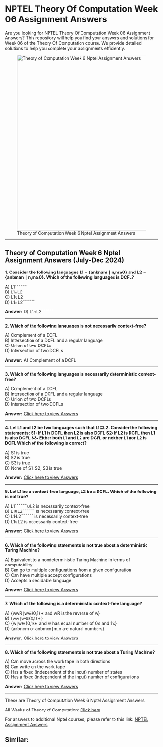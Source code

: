 # NPTEL Theory Of Computation Week 06 Assignment Answers

Are you looking for NPTEL Theory Of Computation Week 06 Assignment Answers? This repository will help you find your answers and solutions for Week 06 of the Theory Of Computation course. We provide detailed solutions to help you complete your assignments efficiently.


<figure class="aligncenter size-large is-resized"><img decoding="async" width="1024" height="576" src="https://progiez.com/wp-content/uploads/2024/08/Theory-of-Computation-nptel-assignment-answers-week-6-1024x576.webp" alt="Theory of Computation Week 6 Nptel Assignment Answers" class="wp-image-13266" title="Theory of Computation Week 6 Nptel Assignment Answers 1" srcset="https://progiez.com/wp-content/uploads/2024/08/Theory-of-Computation-nptel-assignment-answers-week-6-1024x576.webp 1024w, https://progiez.com/wp-content/uploads/2024/08/Theory-of-Computation-nptel-assignment-answers-week-6-300x169.webp 300w, https://progiez.com/wp-content/uploads/2024/08/Theory-of-Computation-nptel-assignment-answers-week-6-768x432.webp 768w, https://progiez.com/wp-content/uploads/2024/08/Theory-of-Computation-nptel-assignment-answers-week-6.webp 1280w" sizes="(max-width: 1024px) 100vw, 1024px"><figcaption class="wp-element-caption">Theory of Computation Week 6 Nptel Assignment Answers</figcaption></figure>

* * *

## **Theory of Computation Week 6 Nptel Assignment Answers (July-Dec 2024)**

**1. Consider the following languages L1 = {anbnam ∣ n,m≥0} and L2 = {anbman ∣ n,m≥0}. Which of the following languages is DCFL?**

A) L1¯¯¯¯¯¯  
B) L1∩L2  
C) L1∪L2  
D) L1∩L2¯¯¯¯¯¯

**Answer:** D) L1∩L2¯¯¯¯¯¯

* * *

**2. Which of the following languages is not necessarily context-free?**

A) Complement of a DCFL  
B) Intersection of a DCFL and a regular language  
C) Union of two DCFLs  
D) Intersection of two DCFLs

**Answer:** A) Complement of a DCFL

* * *

**3. Which of the following languages is necessarily deterministic context-free?**

A) Complement of a DCFL  
B) Intersection of a DCFL and a regular language  
C) Union of two DCFLs  
D) Intersection of two DCFLs

**Answer:** [Click here to view Answers](https://progiez.com/theory-of-computation-week-6-nptel-assignment-answers)

* * *

**4. Let L1 and L2 be two languages such that L1⊆L2. Consider the following statements: S1: If L1 is DCFL then L2 is also DCFL S2: If L2 is DCFL then L1 is also DCFL S3: Either both L1 and L2 are DCFL or neither L1 nor L2 is DCFL Which of the following is correct?**

A) S1 is true  
B) S2 is true  
C) S3 is true  
D) None of S1, S2, S3 is true

**Answer:** [Click here to view Answers](https://progiez.com/theory-of-computation-week-6-nptel-assignment-answers)

* * *

**5. Let L1 be a context-free language, L2 be a DCFL. Which of the following is not true?**

A) L1¯¯¯¯¯¯∪L2 is necessarily context-free  
B) L1∪L2¯¯¯¯¯¯ is necessarily context-free  
C) L1⋅L2¯¯¯¯¯¯ is necessarily context-free  
D) L1∪L2 is necessarily context-free

**Answer:** [Click here to view Answers](https://progiez.com/theory-of-computation-week-6-nptel-assignment-answers)

* * *

**6. Which of the following statements is not true about a deterministic Turing Machine?**

A) Equivalent to a nondeterministic Turing Machine in terms of computability  
B) Can go to multiple configurations from a given configuration  
C) Can have multiple accept configurations  
D) Accepts a decidable language

**Answer:** [Click here to view Answers](https://progiez.com/theory-of-computation-week-6-nptel-assignment-answers)

* * *

**7. Which of the following is a deterministic context-free language?**

A) {wwR∣w∈{0,1}∗ and wR is the reverse of w}  
B) {ww∣w∈{0,1}∗}  
C) {w∣w∈{0,1}∗ and w has equal number of 0’s and 1’s}  
D) {anbncm or anbmcn∣m,n are natural numbers}

**Answer:** [Click here to view Answers](https://progiez.com/theory-of-computation-week-6-nptel-assignment-answers)

* * *

**8. Which of the following statements is not true about a Turing Machine?**

A) Can move across the work tape in both directions  
B) Can write on the work tape  
C) Has a fixed (independent of the input) number of states  
D) Has a fixed (independent of the input) number of configurations

**Answer:** [Click here to view Answers](https://progiez.com/theory-of-computation-week-6-nptel-assignment-answers)

* * *

These are Theory of Computation Week 6 Nptel Assignment Answers

All Weeks of Theory of Computation: [Click here](https://progiez.com/nptel-assignment-answers/theory-of-computation)

For answers to additional Nptel courses, please refer to this link: [NPTEL Assignment Answers](https://progiez.com/nptel-assignment-answers)

## Similar:
